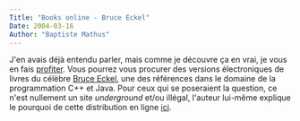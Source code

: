```yaml
---
Title: "Books online - Bruce Eckel"
Date: 2004-03-16
Author: "Baptiste Mathus"
---
```




J'en avais déjà entendu parler, mais comme je découvre ça en vrai, je
vous en fais [profiter](http://mindview.net/Books/DownloadSites). Vous
pourrez vous procurer des versions électroniques de livres du célèbre
[Bruce Eckel](http://www.bruceeckel.com/), une des références dans le
domaine de la programmation C++ et Java. Pour ceux qui se poseraient la
question, ce n'est nullement un site *underground* et/ou illégal,
l'auteur lui-même explique le pourquoi de cette distribution en ligne
[ici](http://mindview.net/FAQ/FAQ-010).

